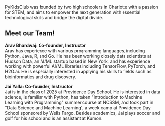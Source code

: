 PyKidsClub was founded by two high schoolers in Charlotte with a passion for STEM, and aims to empower the next generation with essential technological skills and bridge the digital divide. 

## Meet our Team!

**Arav Bhardwaj: Co-founder, Instructor** <br>
Arav has experience with various programming languages, including Python, Java, R, and Go. He has been working closely data scientists at Hudson Data, an AI/ML startup based in New York, and has experience working with powerful AI/ML libraries including TensorFlow, PyTorch, and H2O.ai. He is especially interested in applying his skills to fields such as bioinformatics and drug discovery. 

**Jai Yalla: Co-founder, Instructor** <br>
Jai is in the class of 2025 at Providence Day School. He is interested in data science, is familiar with Python, has taken "Introduction to Machine Learning with Programming" summer course at NCSSM, and took part in "Data Science and Machine Learning", a week camp at Providence Day School sponsored by Wells Fargo. Besides academics, Jai plays soccer and golf for his school and is an assistant at Kumon.  

